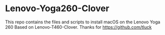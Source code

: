 # Lenovo-Yoga260-Clover
This repo contains the files and scripts to install macOS on the Lenovo Yoga 260
Based on Lenovo-T460-Clover. Thanks for https://github.com/tluck

